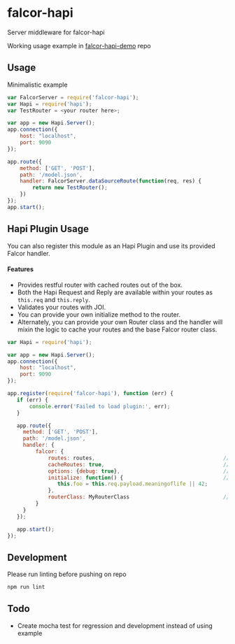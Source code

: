 # falcor-hapi
Server middleware for falcor-hapi

Working usage example in [falcor-hapi-demo](https://github.com/netflix/falcor-hapi-demo) repo

## Usage
Minimalistic example

```javascript
var FalcorServer = require('falcor-hapi');
var Hapi = require('hapi');
var TestRouter = <your router here>;

var app = new Hapi.Server();
app.connection({
    host: "localhost",
    port: 9090
});

app.route({
    method: ['GET', 'POST'],
    path: '/model.json',
    handler: FalcorServer.dataSourceRoute(function(req, res) {
        return new TestRouter();
    })
});
app.start();
```

## Hapi Plugin Usage
You can also register this module as an Hapi Plugin and use its provided Falcor handler.

#### Features

 * Provides restful router with cached routes out of the box.
 * Both the Hapi Request and Reply are available within your routes as `this.req` and `this.reply`.
 * Validates your routes with JOI.
 * You can provide your own initialize method to the router.
 * Alternately, you can provide your own Router class and the handler will mixin the logic to cache your routes and the base Falcor router class.

 ```javascript
 var Hapi = require('hapi');

 var app = new Hapi.Server();
 app.connection({
     host: "localhost",
     port: 9090
 });

 app.register(require('falcor-hapi'), function (err) {
    if (err) {
        console.error('Failed to load plugin:', err);
    }

    app.route({
      method: ['GET', 'POST'],
      path: '/model.json',
      handler: {
          falcor: {
              routes: routes,                                         // Your routes
              cacheRoutes: true,                                      // Whether to cache your routes, default to true
              options: {debug: true},                                 // Option to give to Falcor router
              initialize: function() {                                // Optional initialize method
                 this.foo = this.req.payload.meaningoflife || 42;
              },
              routerClass: MyRouterClass                              // Optional routerClass to use
          }
      }
    });

    app.start();
});
```

## Development
Please run linting before pushing on repo
```bash
npm run lint
```

## Todo
 * Create mocha test for regression and development instead of using example
